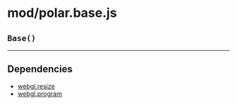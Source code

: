 # mod/polar.base.js
## `Base()`




----

## Dependencies
* [webgl.resize](webgl.resize.md)
* [webgl.program](webgl.program.md)